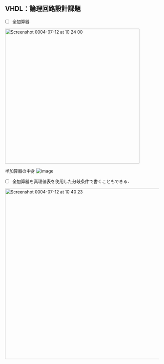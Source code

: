 ## VHDL：論理回路設計課題

- [ ] 全加算器
<img width="440" alt="Screenshot 0004-07-12 at 10 24 00" src="https://user-images.githubusercontent.com/83538851/178388050-59e29b3c-5731-4c73-839d-cd2fc2dde432.png">


半加算器の中身
![image](https://user-images.githubusercontent.com/83538851/178388437-ecae8172-451d-471c-9e2b-1b4bb02fb6bd.png)


- [ ] 全加算器を真理値表を使用した分岐条件で書くこともできる．
<img width="557" alt="Screenshot 0004-07-12 at 10 40 23" src="https://user-images.githubusercontent.com/83538851/178389733-702143bf-9b94-4654-a40f-2e7cc6183d5d.png">
